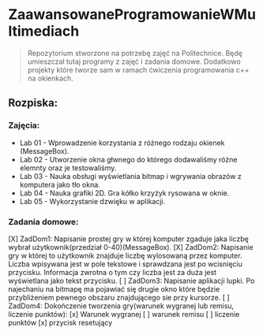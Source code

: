 # ZaawansowaneProgramowanieWMultimediach
>Repozytorium stworzone na potrzebę zajęć na Politechnice. Będę umieszczał tutaj programy z zajęć i zadania domowe. Dodatkowo projekty które tworze sam w ramach ćwiczenia programowania c++ na okienkach.

## Rozpiska:
### Zajęcia:
* Lab 01 - Wprowadzenie korzystania z różnego rodzaju okienek (MessageBox).
* Lab 02 - Utworzenie okna głwnego do którego dodawaliśmy różne elemnty oraz je testowaliśmy. 
* Lab 03 - Nauka obsługi wyświetlania bitmap i wgrywania obrazów z komputera jako tło okna.
* Lab 04 - Nauka grafiki 2D. Gra kółko krzyżyk rysowana w oknie.
* Lab 05 - Wykorzystanie dzwięku w aplikacji.
### Zadania domowe:
[X] ZadDom1:
Napisanie prostej gry w której komputer zgaduje jaka liczbę wybrał użytkownik(przedział 0-40)(MessageBox).
[X] ZadDom2: 
Napisanie gry w której to użytkownik znajduje liczbę wylosowaną przez komputer. Liczba wpisywana jest w pole tekstowe i sprawdzana jest po wcisnięciu przycisku. Informacja zwrotna o tym czy liczba jest za duża jest wyświetlana jako tekst przycisku.
[ ] ZadDom3: 
Napisanie aplikacji lupki. Po najechaniu na bitmapę ma pojawiać się drugie okno które będzie przybliżeniem pewnego obszaru znajdującego sie przy kursorze.
[ ] ZadDom4:
Dokończenie tworzenia gry(warunek wygranej lub remisu, liczenie punktów):
[x] Warunek wygranej
[ ] warunek remisu
[ ] liczenie punktów
[x] przycisk resetujący

